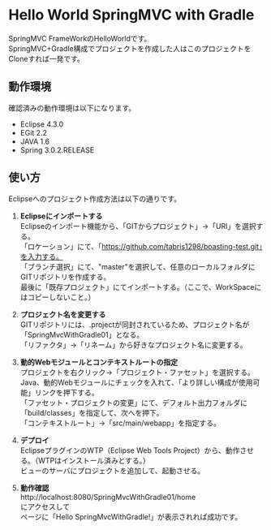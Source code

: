 Hello World SpringMVC with Gradle
=============

SpringMVC FrameWorkのHelloWorldです。  
SpringMVC+Gradle構成でプロジェクトを作成した人はこのプロジェクトをCloneすれば一発です。

動作環境
------
確認済みの動作環境は以下になります。
* Eclipse 4.3.0
* EGit 2.2
* JAVA 1.6
* Spring 3.0.2.RELEASE

使い方
------

Eclipseへのプロジェクト作成方法は以下の通りです。

1. **Eclipseにインポートする**  
Eclipseのインポート機能から、「GITからプロジェクト」→「URI」を選択する。  
「ロケーション」にて、「https://github.com/tabris1298/boasting-test.git」を入力する。  
「ブランチ選択」にて、"master"を選択して、任意のローカルフォルダにGITリポジトリを作成する。  
最後に「既存プロジェクト」にてインポートする。（ここで、WorkSpaceにはコピーしないこと。）

2. **プロジェクト名を変更する**  
GITリポジトリには、.projectが同封されているため、プロジェクト名が「SpringMvcWithGradle01」となる。  
「リファクタ」→「リネーム」から好きなプロジェクト名に変更する。

3. **動的Webモジュールとコンテキストルートの指定**  
プロジェクトを右クリック→「プロジェクト・ファセット」を選択する。  
Java、動的Webモジュールにチェックを入れて、「より詳しい構成が使用可能」リンクを押下する。  
「ファセット・プロジェクトの変更」にて、デフォルト出力フォルダに「build/classes」を指定して、次へを押下。  
「コンテキストルート」→「src/main/webapp」を指定する。

4. **デプロイ**  
EclipseプラグインのWTP（Eclipse Web Tools Project）から、動作させる。（WTPはインストール済みとする。）  
ビューのサーバにプロジェクトを追加して、起動させる。

5. **動作確認**  
http://localhost:8080/SpringMvcWithGradle01/home  
にアクセスして  
ページに「Hello SpringMvcWithGradle!」が表示されれば成功です。







